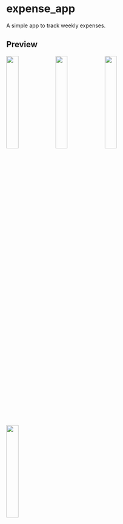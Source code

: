 # expense_app

A simple app to track weekly expenses.

## Preview
<img src="https://github.com/danuhadi-w/expense_app/assets/131933367/134321d3-4a0b-496c-9211-cf1c1ba8a15c" width="25%" height="25%" class="my-image">

<img src="https://github.com/danuhadi-w/expense_app/assets/131933367/45c372b4-9c95-40e5-91da-adedd42d469b" width="25%" height="25%" class="my-image">

<img src="https://github.com/danuhadi-w/expense_app/assets/131933367/f2c63549-66b3-4c30-87fb-9c799ce16ded" width="25%" height="25%" class="my-image">

<img src="https://github.com/danuhadi-w/expense_app/assets/131933367/a3953d5d-8db8-4ebf-a39a-49734f4764e7" width="25%" height="25%" class="my-image">
